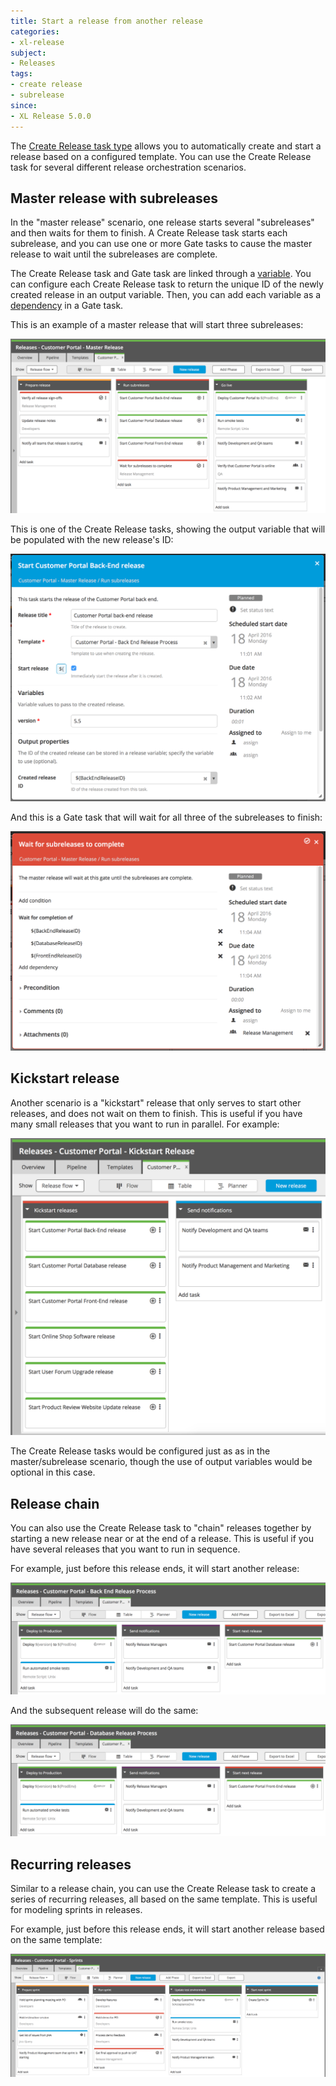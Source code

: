 ```yaml
---
title: Start a release from another release
categories:
- xl-release
subject:
- Releases
tags:
- create release
- subrelease
since:
- XL Release 5.0.0
---
```


The [Create Release task type](/xl-release/how-to/create-a-create-release-task.html) allows you to automatically create and start a release based on a configured template. You can use the Create Release task for several different release orchestration scenarios.

## Master release with subreleases

In the "master release" scenario, one release starts several "subreleases" and then waits for them to finish. A Create Release task starts each subrelease, and you can use one or more Gate tasks to cause the master release to wait until the subreleases are complete.

The Create Release task and Gate task are linked through a [variable](/xl-release/how-to/create-release-variables.html). You can configure each Create Release task to return the unique ID of the newly created release in an output variable. Then, you can add each variable as a [dependency](/xl-release/how-to/create-a-gate-task.html#dependencies) in a Gate task.

This is an example of a master release that will start three subreleases:

![Sample "master release"](../images/create-release-examples/create-release-task-example-master-with-subreleases-01.png)

This is one of the Create Release tasks, showing the output variable that will be populated with the new release's ID:

![Sample Create Release task](../images/create-release-examples/create-release-task-example-master-with-subreleases-02.png)

And this is a Gate task that will wait for all three of the subreleases to finish:

![Sample Gate task](../images/create-release-examples/create-release-task-example-master-with-subreleases-03.png)

## Kickstart release

Another scenario is a "kickstart" release that only serves to start other releases, and does not wait on them to finish. This is useful if you have many small releases that you want to run in parallel. For example:

![Sample "kickstart release"](../images/create-release-examples/create-release-task-example-kickstart-release.png)

The Create Release tasks would be configured just as as in the master/subrelease scenario, though the use of output variables would be optional in this case.

## Release chain

You can also use the Create Release task to "chain" releases together by starting a new release near or at the end of a release. This is useful if you have several releases that you want to run in sequence.

For example, just before this release ends, it will start another release:

![Sample "release chain"](../images/create-release-examples/create-release-task-example-chain-releases-01.png)

And the subsequent release will do the same:

![Sample "release chain"](../images/create-release-examples/create-release-task-example-chain-releases-02.png)

## Recurring releases

Similar to a release chain, you can use the Create Release task to create a series of recurring releases, all based on the same template. This is useful for modeling sprints in releases.

For example, just before this release ends, it will start another release based on the same template:

![Sample recurring release](../images/create-release-examples/create-release-task-example-recurring-release.png)

